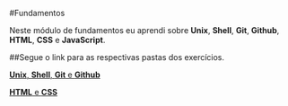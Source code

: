 #Fundamentos

Neste módulo de fundamentos eu aprendi sobre **Unix**, **Shell**, **Git**, **Github**, **HTML**, **CSS** e **JavaScript**.

##Segue o link para as respectivas pastas dos exercícios.

[**Unix**, **Shell**, **Git** e **Github**](https://github.com/miguelsabino25/trybe-exercicios/tree/main/fundamentos/secao-01-unix-shell-e-git)

[**HTML** e **CSS**]()